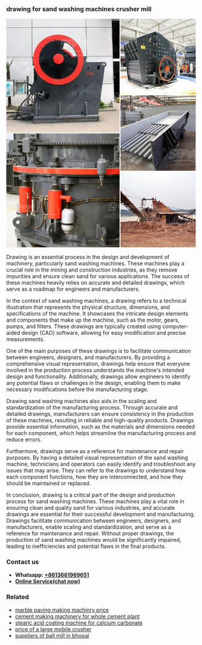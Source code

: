 <h3>drawing for sand washing machines crusher mill</h3><img src='1708497530.jpg' alt=''><p>Drawing is an essential process in the design and development of machinery, particularly sand washing machines. These machines play a crucial role in the mining and construction industries, as they remove impurities and ensure clean sand for various applications. The success of these machines heavily relies on accurate and detailed drawings, which serve as a roadmap for engineers and manufacturers.</p><p>In the context of sand washing machines, a drawing refers to a technical illustration that represents the physical structure, dimensions, and specifications of the machine. It showcases the intricate design elements and components that make up the machine, such as the motor, gears, pumps, and filters. These drawings are typically created using computer-aided design (CAD) software, allowing for easy modification and precise measurements.</p><p>One of the main purposes of these drawings is to facilitate communication between engineers, designers, and manufacturers. By providing a comprehensive visual representation, drawings help ensure that everyone involved in the production process understands the machine's intended design and functionality. Additionally, drawings allow engineers to identify any potential flaws or challenges in the design, enabling them to make necessary modifications before the manufacturing stage.</p><p>Drawing sand washing machines also aids in the scaling and standardization of the manufacturing process. Through accurate and detailed drawings, manufacturers can ensure consistency in the production of these machines, resulting in reliable and high-quality products. Drawings provide essential information, such as the materials and dimensions needed for each component, which helps streamline the manufacturing process and reduce errors.</p><p>Furthermore, drawings serve as a reference for maintenance and repair purposes. By having a detailed visual representation of the sand washing machine, technicians and operators can easily identify and troubleshoot any issues that may arise. They can refer to the drawings to understand how each component functions, how they are interconnected, and how they should be maintained or replaced.</p><p>In conclusion, drawing is a critical part of the design and production process for sand washing machines. These machines play a vital role in ensuring clean and quality sand for various industries, and accurate drawings are essential for their successful development and manufacturing. Drawings facilitate communication between engineers, designers, and manufacturers, enable scaling and standardization, and serve as a reference for maintenance and repair. Without proper drawings, the production of sand washing machines would be significantly impaired, leading to inefficiencies and potential flaws in the final products.</p><h3>Contact us</h3><ul><li><strong>Whatsapp:&nbsp;<a href="https://wa.me/8613661969651">+8613661969651</a></strong></li><li><a href="https://swt.shibang-china.com/?git&amp;zhl&amp;drawing for sand washing machines crusher mill"><strong>Online Service(chat now)</strong></a></li></ul><h3>Related</h3><ul><li><a href='marble paving making machinry price.md'>marble paving making machinry price</a></li><li><a href='cement making machinery for whole cement plant.md'>cement making machinery for whole cement plant</a></li><li><a href='stearic acid coating machine for calcium carbonate.md'>stearic acid coating machine for calcium carbonate</a></li><li><a href='price of a large mobile crusher.md'>price of a large mobile crusher</a></li><li><a href='suppliers of ball mill in bhopal.md'>suppliers of ball mill in bhopal</a></li></ul>